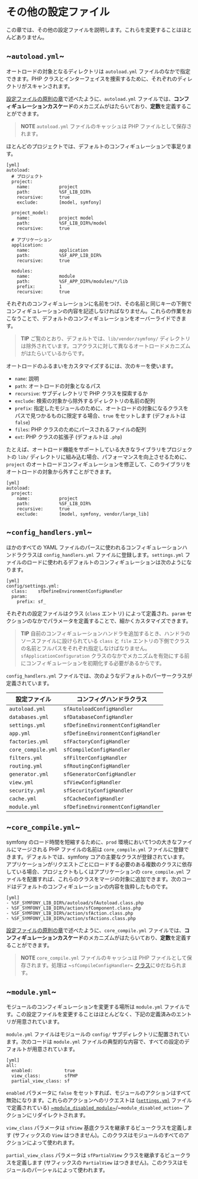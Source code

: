その他の設定ファイル
=====================

この章では、その他の設定ファイルを説明します。これらを変更することはほとんどありません。

~`autoload.yml`~
----------------

オートロードの対象となるディレクトリは `autoload.yml` ファイルのなかで指定できます。PHP クラスとインターフェイスを捜索するために、それぞれのディレクトリがスキャンされます。

[設定ファイルの原則の章](#chapter_03)で述べたように、`autoload.yml` ファイルでは、**コンフィギュレーションカスケード**のメカニズムがはたらいており、**定数**を定義することができます。

>**NOTE**
>`autoload.yml` ファイルのキャッシュは PHP ファイルとして保存されます。

ほとんどのプロジェクトでは、デフォルトのコンフィギュレーションで事足ります。

    [yml]
    autoload:
      # プロジェクト
      project:
        name:           project
        path:           %SF_LIB_DIR%
        recursive:      true
        exclude:        [model, symfony]

      project_model:
        name:           project model
        path:           %SF_LIB_DIR%/model
        recursive:      true

      # アプリケーション
      application:
        name:           application
        path:           %SF_APP_LIB_DIR%
        recursive:      true

      modules:
        name:           module
        path:           %SF_APP_DIR%/modules/*/lib
        prefix:         1
        recursive:      true

それぞれのコンフィギュレーションに名前をつけ、その名前と同じキーの下側でコンフィギュレーションの内容を記述しなければなりません。これらの作業をおこなうことで、デフォルトのコンフィギュレーションをオーバーライドできます。

>**TIP**
>ご覧のとおり、デフォルトでは、`lib/vendor/symfony/` ディレクトリは除外されています。コアクラスに対して異なるオートロードメカニズムがはたらいているからです。

オートロードのふるまいをカスタマイズするには、次のキーを使います。

 * `name`: 説明
 * `path`: オートロードの対象となるパス
 * `recursive`: サブディレクトリで PHP クラスを探索するか
 * `exclude`: 検索の対象から除外するディレクトリの名前の配列
 * `prefix`: 指定したモジュールのために、オートロードの対象になるクラスをパスで見つかるものに限定する場合、`true` をセットします (デフォルトは `false`)
 * `files`: PHP クラスのためにパースされるファイルの配列
 * `ext`: PHP クラスの拡張子 (デフォルトは `.php`)

たとえば、オートロード機能をサポートしている大きなライブラリをプロジェクトの `lib/` ディレクトリに組み込む場合、パフォーマンスを向上させるために、`project` のオートロードコンフィギュレーションを修正して、このライブラリをオートロードの対象から外すことができます。

    [yml]
    autoload:
      project:
        name:           project
        path:           %SF_LIB_DIR%
        recursive:      true
        exclude:        [model, symfony, vendor/large_lib]

~`config_handlers.yml`~
-----------------------

ほかのすべての YAML ファイルのパースに使われるコンフィギュレーションハンドラクラスは `config_handlers.yml` ファイルに登録します。`settings.yml` ファイルのロードに使われるデフォルトのコンフィギュレーションは次のようになります。

    [yml]
    config/settings.yml:
      class:    sfDefineEnvironmentConfigHandler
      param:
        prefix: sf_

それぞれの設定ファイルはクラス (`class` エントリ) によって定義され、`param` セクションのなかでパラメータを定義することで、細かくカスタマイズできます。

>**TIP**
>自前のコンフィギュレーションハンドラを追加するとき、ハンドラのソースファイルに設けられている `class` と `file` エントリの下側でクラスの名前とフルパスをそれぞれ指定しなけばなりません。`sfApplicationConfiguration` クラスのなかでメカニズムを有効にする前にコンフィギュレーションを初期化する必要があるからです。

`config_handlers.yml` ファイルでは、次のようなデフォルトのパーサークラスが定義されています。

 | 設定ファイル       | コンフィグハンドラクラス           |
 | ------------------ | ---------------------------------- |
 | `autoload.yml`     | `sfAutoloadConfigHandler`          |
 | `databases.yml`    | `sfDatabaseConfigHandler`          |
 | `settings.yml`     | `sfDefineEnvironmentConfigHandler` |
 | `app.yml`          | `sfDefineEnvironmentConfigHandler` |
 | `factories.yml`    | `sfFactoryConfigHandler`           |
 | `core_compile.yml` | `sfCompileConfigHandler`           |
 | `filters.yml`      | `sfFilterConfigHandler`            |
 | `routing.yml`      | `sfRoutingConfigHandler`           |
 | `generator.yml`    | `sfGeneratorConfigHandler`         |
 | `view.yml`         | `sfViewConfigHandler`              |
 | `security.yml`     | `sfSecurityConfigHandler`          |
 | `cache.yml`        | `sfCacheConfigHandler`             |
 | `module.yml`       | `sfDefineEnvironmentConfigHandler` |

~`core_compile.yml`~
--------------------

symfony のロード時間を短縮するために、`prod` 環境において1つの大きなファイルにマージされる PHP ファイルの名前は `core_compile.yml` ファイルに登録できます。デフォルトでは、symfony コアの主要なクラスが登録されています。アプリケーションがリクエストごとにロードする必要のある複数のクラスに依存している場合、プロジェクトもしくはアプリケーションの `core_compile.yml` ファイルを配置すれば、これらのクラスをマージの対象に追加できます。次のコードはデフォルトのコンフィギュレーションの内容を抜粋したものです。

    [yml]
    - %SF_SYMFONY_LIB_DIR%/autoload/sfAutoload.class.php
    - %SF_SYMFONY_LIB_DIR%/action/sfComponent.class.php
    - %SF_SYMFONY_LIB_DIR%/action/sfAction.class.php
    - %SF_SYMFONY_LIB_DIR%/action/sfActions.class.php

[設定ファイルの原則の章](#chapter_03)で述べたように、`core_compile.yml` ファイルでは、**コンフィギュレーションカスケード**のメカニズムがはたらいており、**定数**を定義することができます。

>**NOTE**
>`core_compile.yml` ファイルのキャッシュは PHP ファイルとして保存されます。処理は ~`sfCompileConfigHandler`~ [クラス](#chapter_14_config_handlers_yml)にゆだねられます。

~`module.yml`~
--------------

モジュールのコンフィギュレーションを変更する場所は `module.yml` ファイルです。この設定ファイルを変更することはほとんどなく、下記の定義済みのエントリが用意されています。

`module.yml` ファイルはモジュールの `config/` サブディレクトリに配置されています。次のコードは `module.yml` ファイルの典型的な内容で、すべての設定のデフォルトが用意されています。

    [yml]
    all:
      enabled:            true
      view_class:         sfPHP
      partial_view_class: sf

`enabled` パラメータに `false` をセットすれば、モジュールのアクションはすべて無効になります。これらのアクションへのリクエストは ([`settings.yml`](#chapter_04) ファイルで定義されている) [~`module_disabled_module`~](#chapter_04)/~`module_disabled_action`~ アクションにリダイレクトされます。

`view_class` パラメータは `sfView` 基底クラスを継承するビュークラスを定義します (サフィックスの `View` はつきません)。このクラスはモジュールのすべてのアクションによって使われます。

`partial_view_class` パラメータは `sfPartialView` クラスを継承するビュークラスを定義します (サフィックスの `PartialView` はつきません)。このクラスはモジュールのパーシャルによって使われます。
